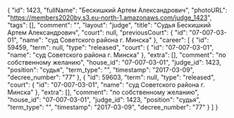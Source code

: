 {
    "id": 1423,
    "fullName": "Бескишкий Артем Александрович",
    "photoURL": "https://members2020by.s3.eu-north-1.amazonaws.com/judge_1423",
    "tags": [],
    "comment": "",
    "layout": "judge",
    "title": "Судья Бескишкий Артем Александрович",
    "court": null,
    "previousCourt": {
        "id": "07-007-03-01",
        "name": "суд Советского района г. Минска"
    },
    "career": [
        {
            "id": 59459,
            "term": null,
            "type": "released",
            "court": {
                "id": "07-007-03-01",
                "name": "суд Советского района г. Минска"
            },
            "extra": [],
            "comment": "по собственному желанию",
            "house_id": "07-007-03-01",
            "judge_id": 1423,
            "position": "судья",
            "term_type": "",
            "timestamp": "2017-03-09",
            "decree_number": "77"
        },
        {
            "id": 59603,
            "term": null,
            "type": "released",
            "court": {
                "id": "07-007-03-01",
                "name": "суд Советского района г. Минска"
            },
            "extra": [],
            "comment": "по собственному желанию",
            "house_id": "07-007-03-01",
            "judge_id": 1423,
            "position": "судья",
            "term_type": "",
            "timestamp": "2017-03-09",
            "decree_number": "77"
        }
    ]
}